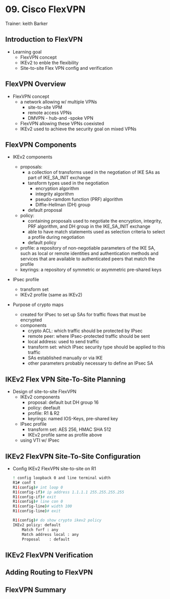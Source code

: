 # 09. Cisco FlexVPN

Trainer: keith Barker


## Introduction to FlexVPN

- Learning goal
  - FlexVPN concept
  - IKEv2 to enble the flexibility
  - Site-to-site Flex VPN config and verification


## FlexVPN Overview

- FlexVPN concept
  - a network allowing w/ multiple VPNs
    - site-to-site VPM
    - remote access VPNs
    - DMVPN - hub-and -spoke VPN
  - FlexVPN allowing these VPNs coexisted
  - IKEv2 used to achieve the security goal on mixed VPNs


## FlexVPN Components

- IKEv2 components
  - proposals:
    - a collection of transforms used in the negotiation of IKE SAs as part of IKE_SA_INIT exchange
    - tansform types used in the negotiation
      - encryption algorithm
      - integrity algorithm
      - pseudo-ramdom function (PRF) algorithm
      - Diffie-Hellman (DH) group
    - default proposal
  - policy:
    - containing proposals used to negotiate the encryption, integrity, PRF algorithm, and DH group in the IKE_SA_INIT exchange
    - able to have match statements used as selection criteria to select a profile during negotiation
    - default policy
  - profile: a repository of non-negotiable parameters of the IKE SA, such as local or remote identities and authentication methods and services that are available to authenticated peers that match the profile
  - keyrings: a repository of symmetric or asymmetric pre-shared keys

- IPsec profile
  - transform set
  - IKEv2 profile (same as IKEv2)


- Purpose of crypto maps
  - created for IPsec to set up SAs for traffic flows that must be encrypted
  - components
    - crypto ACL: which traffic should be protected by IPsec
    - remote peer: where IPsec-protected traffic should be sent
    - local address: used to send traffic
    - transform set: which IPsec security type should be applied to this traffic
    - SAs established manually or via IKE
    - other parameters probably necessary to define an IPsec SA



## IKEv2 Flex VPN Site-To-Site Planning

- Design of site-to-site FlexVPN
  - IKEv2 components
    - proposal: default but DH group 16
    - policy: deefault
    - profile: R1 & R2
    - keyrings: named IOS-Keys, pre-shared key
  - IPsec profile
    - transform set: AES 256, HMAC SHA 512
    - IKEv2 profile same as profile above
  - using VTI w/ IPsec


## IKEv2 FlexVPN Site-To-Site Configuration

- Config IKEv2 FlexVPN site-to-site on R1

  ```bash
  ! config loopback 0 and line terminal width
  R1# conf t
  R1(config)# int loop 0
  R1(config-if)# ip address 1.1.1.1 255.255.255.255
  R1(config-if)# exit
  R1(config)# line con 0
  R1(config-line)# width 100
  R1(config-line)# exit

  R1(config)# do show crypto ikev2 policy
  IKEv2 policy: default
      Match fvrf : any
      Match address local : any
      Proposal    : default
  ```


## IKEv2 FlexVPN Verification




## Adding Routing to FlexVPN




## FlexVPN Summary



